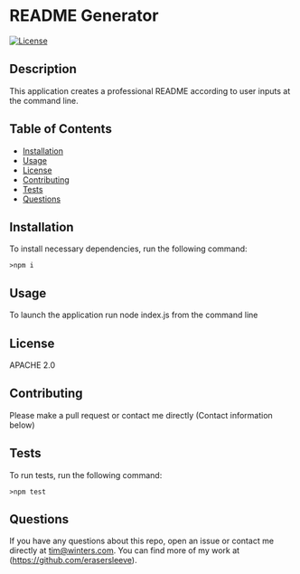 # README Generator
  [![License](https://img.shields.io/badge/License-Apache%202.0-blue.svg)](https://opensource.org/licenses/Apache-2.0)
  ## Description
  This application creates a professional README according to user inputs at the command line.
  ## Table of Contents
  *  [Installation](#Installation)
  *  [Usage](#Usage)
  *  [License](#License)
  *  [Contributing](#Contributing)
  *  [Tests](#Tests)
  *  [Questions](#Questions)
  ## Installation
  To install necessary dependencies, run the following command:

    >npm i

  ## Usage
  To launch the application run node index.js from the command line
  ## License
  APACHE 2.0
  ## Contributing
  Please make a pull request or contact me directly (Contact information below)
  ## Tests
  To run tests, run the following command:
    
    >npm test
  
  ## Questions
  If you have any questions about this repo, open an issue or contact me directly at [tim@winters.com](mailto:tim@winters.com). You can find more of my work at (https://github.com/erasersleeve).
  
